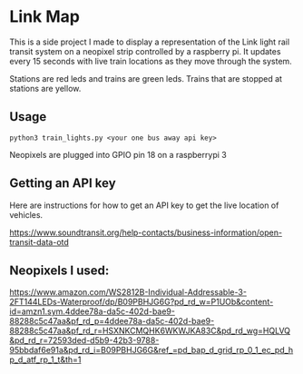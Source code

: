 # Link Map

This is a side project I made to display a representation of the Link light rail transit system on a neopixel strip controlled by a raspberry pi. It updates every 15 seconds with live train locations as they move through the system.

Stations are red leds and trains are green leds. Trains that are stopped at stations are yellow.

## Usage

`python3 train_lights.py <your one bus away api key>`

Neopixels are plugged into GPIO pin 18 on a raspberrypi 3


## Getting an API key
Here are instructions for how to get an API key to get the live location of vehicles.

https://www.soundtransit.org/help-contacts/business-information/open-transit-data-otd

## Neopixels I used:
https://www.amazon.com/WS2812B-Individual-Addressable-3-2FT144LEDs-Waterproof/dp/B09PBHJG6G?pd_rd_w=P1UOb&content-id=amzn1.sym.4ddee78a-da5c-402d-bae9-88288c5c47aa&pf_rd_p=4ddee78a-da5c-402d-bae9-88288c5c47aa&pf_rd_r=HSXNKCMQHK6WKWJKA83C&pd_rd_wg=HQLVQ&pd_rd_r=72593ded-d5b9-42b3-9788-95bbdaf6e91a&pd_rd_i=B09PBHJG6G&ref_=pd_bap_d_grid_rp_0_1_ec_pd_hp_d_atf_rp_1_t&th=1

